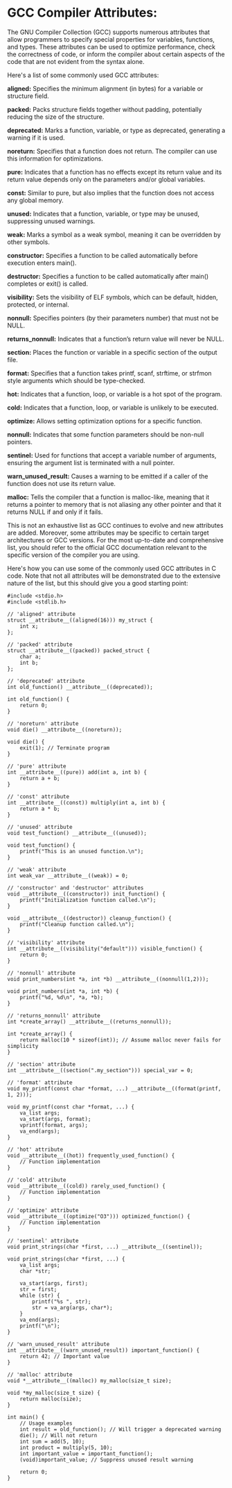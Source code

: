 # GCC Compiler Attributes:  
The GNU Compiler Collection (GCC) supports numerous attributes that allow programmers to specify special properties for variables, functions, and types. These attributes can be used to optimize performance, check the correctness of code, or inform the compiler about certain aspects of the code that are not evident from the syntax alone.   

Here's a list of some commonly used GCC attributes:   

**aligned:** Specifies the minimum alignment (in bytes) for a variable or structure field.   

**packed:** Packs structure fields together without padding, potentially reducing the size of the structure.    

**deprecated:** Marks a function, variable, or type as deprecated, generating a warning if it is used.   

**noreturn:** Specifies that a function does not return. The compiler can use this information for optimizations.    

**pure:** Indicates that a function has no effects except its return value and its return value depends only on the parameters and/or global variables.   

**const:** Similar to pure, but also implies that the function does not access any global memory.    
  
**unused:** Indicates that a function, variable, or type may be unused, suppressing unused warnings.    

**weak:** Marks a symbol as a weak symbol, meaning it can be overridden by other symbols.    

**constructor:** Specifies a function to be called automatically before execution enters main().    

**destructor:** Specifies a function to be called automatically after main() completes or exit() is called.    

**visibility:** Sets the visibility of ELF symbols, which can be default, hidden, protected, or internal.    

**nonnull:** Specifies pointers (by their parameters number) that must not be NULL.    

**returns_nonnull:** Indicates that a function’s return value will never be NULL.    

**section:** Places the function or variable in a specific section of the output file.    

**format:** Specifies that a function takes printf, scanf, strftime, or strfmon style arguments which should be type-checked.

**hot:** Indicates that a function, loop, or variable is a hot spot of the program.

**cold:** Indicates that a function, loop, or variable is unlikely to be executed.

**optimize:** Allows setting optimization options for a specific function.

**nonnull:** Indicates that some function parameters should be non-null pointers.

**sentinel:** Used for functions that accept a variable number of arguments, ensuring the argument list is terminated with a null pointer.

**warn_unused_result:** Causes a warning to be emitted if a caller of the function does not use its return value.

**malloc:** Tells the compiler that a function is malloc-like, meaning that it returns a pointer to memory that is not aliasing any other pointer and that it returns NULL if and only if it fails.

This is not an exhaustive list as GCC continues to evolve and new attributes are added. Moreover, some attributes may be specific to certain target architectures or GCC versions. For the most up-to-date and comprehensive list, you should refer to the official GCC documentation relevant to the specific version of the compiler you are using.

Here's how you can use some of the commonly used GCC attributes in C code. Note that not all attributes will be demonstrated due to the extensive nature of the list, but this should give you a good starting point:
```
#include <stdio.h>
#include <stdlib.h>

// 'aligned' attribute
struct __attribute__((aligned(16))) my_struct {
    int x;
};

// 'packed' attribute
struct __attribute__((packed)) packed_struct {
    char a;
    int b;
};

// 'deprecated' attribute
int old_function() __attribute__((deprecated));

int old_function() {
    return 0;
}

// 'noreturn' attribute
void die() __attribute__((noreturn));

void die() {
    exit(1); // Terminate program
}

// 'pure' attribute
int __attribute__((pure)) add(int a, int b) {
    return a + b;
}

// 'const' attribute
int __attribute__((const)) multiply(int a, int b) {
    return a * b;
}

// 'unused' attribute
void test_function() __attribute__((unused));

void test_function() {
    printf("This is an unused function.\n");
}

// 'weak' attribute
int weak_var __attribute__((weak)) = 0;

// 'constructor' and 'destructor' attributes
void __attribute__((constructor)) init_function() {
    printf("Initialization function called.\n");
}

void __attribute__((destructor)) cleanup_function() {
    printf("Cleanup function called.\n");
}

// 'visibility' attribute
int __attribute__((visibility("default"))) visible_function() {
    return 0;
}

// 'nonnull' attribute
void print_numbers(int *a, int *b) __attribute__((nonnull(1,2)));

void print_numbers(int *a, int *b) {
    printf("%d, %d\n", *a, *b);
}

// 'returns_nonnull' attribute
int *create_array() __attribute__((returns_nonnull));

int *create_array() {
    return malloc(10 * sizeof(int)); // Assume malloc never fails for simplicity
}

// 'section' attribute
int __attribute__((section(".my_section"))) special_var = 0;

// 'format' attribute
void my_printf(const char *format, ...) __attribute__((format(printf, 1, 2)));

void my_printf(const char *format, ...) {
    va_list args;
    va_start(args, format);
    vprintf(format, args);
    va_end(args);
}

// 'hot' attribute
void __attribute__((hot)) frequently_used_function() {
    // Function implementation
}

// 'cold' attribute
void __attribute__((cold)) rarely_used_function() {
    // Function implementation
}

// 'optimize' attribute
void __attribute__((optimize("O3"))) optimized_function() {
    // Function implementation
}

// 'sentinel' attribute
void print_strings(char *first, ...) __attribute__((sentinel));

void print_strings(char *first, ...) {
    va_list args;
    char *str;

    va_start(args, first);
    str = first;
    while (str) {
        printf("%s ", str);
        str = va_arg(args, char*);
    }
    va_end(args);
    printf("\n");
}

// 'warn_unused_result' attribute
int __attribute__((warn_unused_result)) important_function() {
    return 42; // Important value
}

// 'malloc' attribute
void *__attribute__((malloc)) my_malloc(size_t size);

void *my_malloc(size_t size) {
    return malloc(size);
}

int main() {
    // Usage examples
    int result = old_function(); // Will trigger a deprecated warning
    die(); // Will not return
    int sum = add(5, 10);
    int product = multiply(5, 10);
    int important_value = important_function();
    (void)important_value; // Suppress unused result warning

    return 0;
}

```

